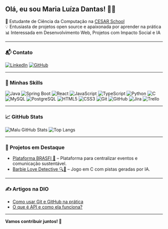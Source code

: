 ## Olá, eu sou Maria Luíza Dantas! 👩‍💻

🌱 Estudante de Ciência da Computação na [CESAR School](https://www.cesar.school/)  
💡 Entusiasta de projetos open source e apaixonada por aprender na prática  
📊 Interessada em Desenvolvimento Web, Projetos com Impacto Social e IA

---

### 📬 Contato

[![LinkedIn](https://img.shields.io/badge/-LinkedIn-0A66C2?style=for-the-badge&logo=linkedin&logoColor=white)](https://www.linkedin.com/in/maludantass)
[![GitHub](https://img.shields.io/badge/-GitHub-181717?style=for-the-badge&logo=github&logoColor=white)](https://github.com/maludantass)

---

### 🚀 Minhas Skills

![Java](https://img.shields.io/badge/Java-ED8B00?style=for-the-badge&logo=java&logoColor=white)
![Spring Boot](https://img.shields.io/badge/SpringBoot-6DB33F?style=for-the-badge&logo=spring&logoColor=white)
![React](https://img.shields.io/badge/React-61DAFB?style=for-the-badge&logo=react&logoColor=black)
![JavaScript](https://img.shields.io/badge/JavaScript-F7DF1E?style=for-the-badge&logo=javascript&logoColor=black)
![TypeScript](https://img.shields.io/badge/TypeScript-3178C6?style=for-the-badge&logo=typescript&logoColor=white)
![Python](https://img.shields.io/badge/Python-3776AB?style=for-the-badge&logo=python&logoColor=white)
![C](https://img.shields.io/badge/C-00599C?style=for-the-badge&logo=c&logoColor=white)
![MySQL](https://img.shields.io/badge/MySQL-005C84?style=for-the-badge&logo=mysql&logoColor=white)
![PostgreSQL](https://img.shields.io/badge/PostgreSQL-336791?style=for-the-badge&logo=postgresql&logoColor=white)
![HTML5](https://img.shields.io/badge/HTML5-E34F26?style=for-the-badge&logo=html5&logoColor=white)
![CSS3](https://img.shields.io/badge/CSS3-1572B6?style=for-the-badge&logo=css3&logoColor=white)
![Git](https://img.shields.io/badge/Git-F05032?style=for-the-badge&logo=git&logoColor=white)
![GitHub](https://img.shields.io/badge/GitHub-181717?style=for-the-badge&logo=github&logoColor=white)
![Jira](https://img.shields.io/badge/Jira-0052CC?style=for-the-badge&logo=jira&logoColor=white)
![Trello](https://img.shields.io/badge/Trello-0052CC?style=for-the-badge&logo=trello&logoColor=white)


---

### 📈 GitHub Stats

![Malu GitHub Stats](https://github-readme-stats.vercel.app/api?username=maludantass&show_icons=true&theme=tokyonight)
![Top Langs](https://github-readme-stats.vercel.app/api/top-langs/?username=maludantass&layout=compact&theme=tokyonight)

---

### 🧩 Projetos em Destaque
- [Plataforma BRASFI 🌿](https://github.com/maludantass/Projetos3) – Plataforma para centralizar eventos e comunicação sustentável.
- [Barbie Love Detective 🔍💖](https://github.com/maludantass/barbie) – Jogo em C com pistas geradas por IA.

---

### ✍️ Artigos na DIO
- [Como usar Git e GitHub na prática](https://www.dio.me/articles/git-e-github-entendendo-o-controle-de-versao-na-pratica)
- [O que é API e como ela funciona?](https://www.dio.me/articles/o-que-e-api-e-como-ela-funciona)

---

**Vamos contribuir juntos! 💙**
